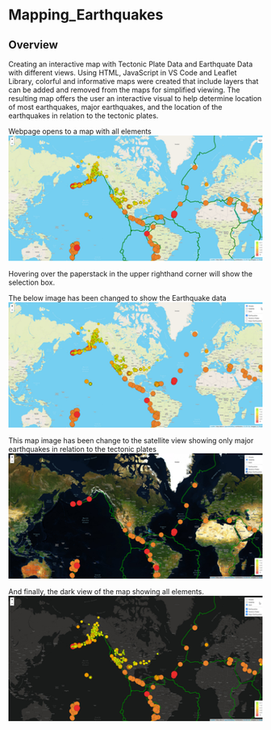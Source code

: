 # Mapping_Earthquakes

## Overview
Creating an interactive map with Tectonic Plate Data and Earthquate Data with different views. Using HTML, JavaScript in VS Code and Leaflet Library, colorful and informative maps were created that include layers that can be added and removed from the maps for simplified viewing. The resulting map offers the user an interactive visual to help determine location of most earthquakes, major earthquakes, and the location of the earthquakes in relation to the tectonic plates. 

Webpage opens to a map with all elements
![open](https://github.com/Dainita/Mapping_Earthquakes/blob/main/Earthquake_Challenge/static/open.jpg)

Hovering over the paperstack in the upper righthand corner will show the selection box.

The below image has been changed to show the Earthquake data
![light](https://github.com/Dainita/Mapping_Earthquakes/blob/main/Earthquake_Challenge/static/light.jpg)

This map image has been change to the satellite view showing only major earthquakes in relation to the tectonic plates
![satellite](https://github.com/Dainita/Mapping_Earthquakes/blob/main/Earthquake_Challenge/static/Satellite.jpg)

And finally, the dark view of the map showing all elements. 
![dark](https://github.com/Dainita/Mapping_Earthquakes/blob/main/Earthquake_Challenge/static/dark.jpg)
